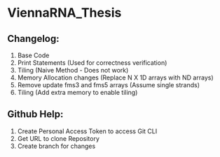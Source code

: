 # ViennaRNA_Thesis


## Changelog:
1. Base Code 
2. Print Statements (Used for correctness verification)
3. Tiling (Naive Method - Does not work)
4. Memory Allocation changes (Replace N X 1D arrays with ND arrays)
5. Remove update fms3 and fms5 arrays (Assume single strands)
6. Tiling (Add extra memory to enable tiling)



## Github Help:

1. Create Personal Access Token to access Git CLI
2. Get URL to clone Repository
3. Create branch for changes

